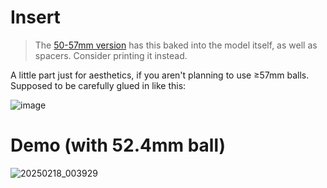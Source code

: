# Insert

> The [50-57mm version](https://github.com/adept-anyball/mod/tree/master/50-57mm%20ball%20(in%20progress)) has this baked into the model itself, as well as spacers. Consider printing it instead.

A little part just for aesthetics, if you aren't planning to use ≥57mm balls. \
Supposed to be carefully glued in like this:

![image](https://github.com/user-attachments/assets/fe4bce44-45b6-4c9f-8201-1b5abfcd5d60)

# Demo (with 52.4mm ball)

![20250218_003929](https://github.com/user-attachments/assets/5c2754ba-ee1f-497b-ac9f-bbb0b0ed39ce)

